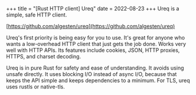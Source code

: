 +++
title = "[Rust HTTP client] Ureq"
date = 2022-08-23
+++
Ureq is a simple, safe HTTP client.

[https://github.com/algesten/ureq](https://github.com/algesten/ureq)

Ureq's first priority is being easy for you to use. It's great for anyone who wants a low-overhead HTTP client that just gets the job done. Works very well with HTTP APIs. Its features include cookies, JSON, HTTP proxies, HTTPS, and charset decoding.

Ureq is in pure Rust for safety and ease of understanding. It avoids using unsafe directly. It uses blocking I/O instead of async I/O, because that keeps the API simple and keeps dependencies to a minimum. For TLS, ureq uses rustls or native-tls.
